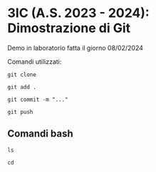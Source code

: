 # 3IC (A.S. 2023 - 2024): Dimostrazione di Git 

Demo in laboratorio fatta il giorno 08/02/2024

Comandi utilizzati:

```
git clone
```

```
git add .
```

```
git commit -m "..."
```

```
git push
```

## Comandi bash

```
ls
```

```
cd
```
